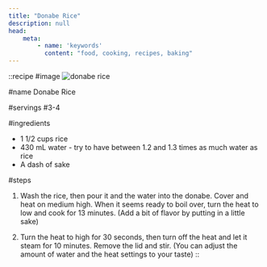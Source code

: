 ```yaml
---
title: "Donabe Rice"
description: null
head:
    meta:
        - name: 'keywords'
          content: "food, cooking, recipes, baking"
---
```

::recipe
#image
![donabe rice](/img/vol1/donabe_rice.jpg)

#name
Donabe Rice

#servings
#3-4

#ingredients
- 1 1/2 cups rice
- 430 mL water - try to have between 1.2  and 1.3 times as much water as rice
- A dash of sake

#steps
1. Wash the rice, then pour it and the water into the donabe. Cover and heat on medium high. When it seems ready to boil over, turn the heat to low and cook for 13 minutes. (Add a bit of flavor by putting in a little sake)
                
 2. Turn the heat to high for 30 seconds, then turn off the heat and let it steam for 10 minutes. Remove the lid and stir. (You can adjust the amount of water and the heat settings to your taste)
 ::